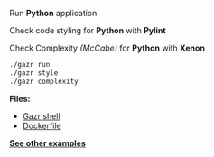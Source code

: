 Run **Python** application

Check code styling for **Python** with **Pylint**

Check Complexity _(McCabe)_ for **Python** with **Xenon**

```bash
./gazr run
./gazr style
./gazr complexity
```

**Files:**

* [Gazr shell](gazr)
* [Dockerfile](Dockerfile)

**[See other examples](/examples)**
